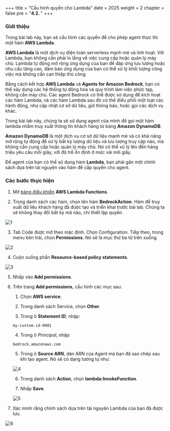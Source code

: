 +++
title = "Cấu hình quyền cho Lambda"
date = 2025
weight = 2
chapter = false
pre = "<b>4.2. </b>"
+++

### Giới thiệu

Trong bài lab này, bạn sẽ cấu hình các quyền để cho phép agent thực thi một hàm **AWS Lambda**.

**AWS Lambda** là một dịch vụ điện toán serverless mạnh mẽ và linh hoạt. Với Lambda, bạn không cần phải lo lắng về việc cung cấp hoặc quản lý máy chủ. Lambda tự động mở rộng ứng dụng của bạn để đáp ứng lưu lượng hoặc nhu cầu tăng cao, đảm bảo ứng dụng của bạn có thể xử lý khối lượng công việc mà không cần can thiệp thủ công.

Bằng cách kết hợp **AWS Lambda** và **Agents for Amazon Bedrock**, bạn có thể xây dựng các hệ thống tự động hóa và quy trình làm việc phức tạp, không cần máy chủ. Các agent Bedrock có thể được sử dụng để kích hoạt các hàm Lambda, và các hàm Lambda sau đó có thể điều phối một loạt các hành động, như cập nhật cơ sở dữ liệu, gửi thông báo, hoặc gọi các dịch vụ khác.

Trong bài lab này, chúng ta sẽ sử dụng agent của mình để gọi một hàm lambda nhằm truy xuất thông tin khách hàng từ bảng **Amazon DynamoDB**.

**Amazon DynamoDB** là một dịch vụ cơ sở dữ liệu mạnh mẽ và có khả năng mở rộng tự động để xử lý bất kỳ lượng dữ liệu và lưu lượng truy cập nào, mà không cần cung cấp hoặc quản lý máy chủ. Nó có thể xử lý lên đến hàng triệu yêu cầu mỗi giây, với độ trễ ổn định ở mức vài mili giây.

Để agent của bạn có thể sử dụng hàm **Lambda**, bạn phải gắn một chính sách dựa trên tài nguyên vào hàm để cấp quyền cho agent.

### Các bước thực hiện

1. Mở [bảng điều khiển](https://us-west-2.console.aws.amazon.com/lambda/home?region=us-west-2#/functions) **AWS Lambda Functions**.

2. Trong danh sách các hàm, chọn tên hàm **BedrockAction**. Hàm để truy xuất dữ liệu khách hàng đã được tạo và triển khai trước bài lab. Chúng ta sẽ không thay đổi bất kỳ mã nào, chỉ thiết lập quyền.

![1](../../../images/4/4.2/1.png)

3. Tab Code được mở theo mặc định. Chọn Configuration. Tiếp theo, trong menu bên trái, chọn **Permissions**. Nó sẽ là mục thứ ba từ trên xuống.

![2](../../../images/4/4.2/2.png)

4. Cuộn xuống phần **Resource-based policy statements**.

![3](../../../images/4/4.2/3.png)

5. Nhấp vào **Add permissions**.

6. Trên trang **Add permissions**, cấu hình các mục sau:

    1. Chọn **AWS service**.

    2. Trong danh sách Service, chọn **Other**.

    3. Trong ô **Statement ID**, nhập:


    `my-custom-id-0001`

    4. Trong ô *Principal*, nhập:

    `bedrock.amazonaws.com`

    5. Trong ô **Source ARN**, dán ARN của Agent mà bạn đã sao chép sau khi tạo agent. Nó sẽ có dạng tương tự như:

    ![4](../../../images/4/4.2/4.png)

    6. Trong danh sách **Action**, chọn **lambda:InvokeFunction**.

    7. Nhấp **Save**.

    ![5](../../../images/4/4.2/5.png)

7. Xác minh rằng chính sách dựa trên tài nguyên Lambda của bạn đã được lưu.

![6](../../../images/4/4.2/6.png)